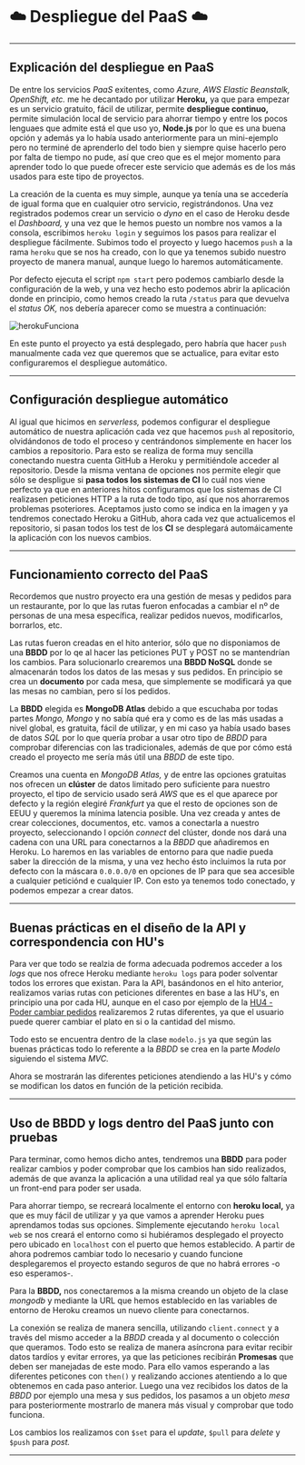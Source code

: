 

# :cloud: Despliegue del PaaS :cloud:

***

## Explicación del despliegue en PaaS

De entre los servicios *PaaS* exitentes, como *Azure, AWS Elastic Beanstalk, OpenShift, etc.* me he decantado por utilizar **Heroku,** ya que para empezar es un servicio gratuito, fácil de utilizar, permite **despliegue continuo,** permite simulación local de servicio para ahorrar tiempo y entre los pocos lenguaes que admite está el que uso yo, **Node.js** por lo que es una buena opción y además ya lo había usado anteriormente para un mini-ejemplo pero no terminé de aprenderlo del todo bien y siempre quise hacerlo pero por falta de tiempo no pude, así que creo que es el mejor momento para aprender todo lo que puede ofrecer este servicio que además es de los más usados para este tipo de proyectos.

La creación de la cuenta es muy simple, aunque ya tenía una se accedería de igual forma que en cualquier otro servicio, registrándonos.
Una vez registrados podemos crear un servicio o *dyno* en el caso de Heroku desde el *Dashboard,* y una vez que le hemos puesto un nombre nos vamos a la consola, escribimos `heroku login` y seguimos los pasos para realizar el despliegue fácilmente.
Subimos todo el proyecto y luego hacemos `push` a la rama `heroku` que se nos ha creado, con lo que ya tenemos subido nuestro proyecto de manera manual, aunque luego lo haremos automáticamente.

Por defecto ejecuta el script `npm start` pero podemos cambiarlo desde la configuración de la web, y una vez hecho esto podemos abrir la aplicación donde en principio, como hemos creado la ruta `/status` para que devuelva el *status OK,* nos debería aparecer como se muestra a continuación:


![herokuFunciona](https://github.com/LCinder/Order-n-Go/blob/master/docs/img/herokuFunciona.PNG)

En este punto el proyecto ya está desplegado, pero habría que hacer `push` manualmente cada vez que queremos que se actualice, para evitar esto configuraremos el despliegue automático.

---


## Configuración despliegue automático


Al igual que hicimos en *serverless,* podemos configurar el despliegue automático de nuestra aplicación cada vez que hacemos `push` al repositorio, olvidándonos de todo el proceso y centrándonos simplemente en hacer los cambios a repositorio. Para esto se realiza de forma muy sencilla conectando nuestra cuenta GitHub a Heroku y permitiéndole acceder al repositorio. Desde la misma ventana de opciones nos permite elegir que sólo se despligue si **pasa todos los sistemas de CI** lo cuál nos viene perfecto ya que en anteriores hitos configuramos que los sistemas de CI realizasen peticiones HTTP a la ruta de todo tipo, así que nos ahorraremos problemas psoteriores. Aceptamos justo como se indica en la imagen y ya tendremos conectado Heroku a GitHub, ahora cada vez que actualicemos el repositorio, si pasan todos los test de los **CI** se desplegará automáicamente la aplicación con los nuevos cambios.

---


## Funcionamiento correcto del PaaS

Recordemos que nustro proyecto era una gestión de mesas y pedidos para un restaurante, por lo que las rutas fueron enfocadas a cambiar el nº de personas de una mesa específica, realizar pedidos nuevos, modificarlos, borrarlos, etc.

Las rutas fueron creadas en el hito anterior, sólo que no disponiamos de una **BBDD** por lo qe al hacer las peticiones PUT y POST no se mantendrían los cambios. Para solucionarlo crearemos una **BBDD NoSQL** donde se almacenarán todos los datos de las mesas y sus pedidos. En principio se crea un **documento** por cada mesa, que simplemente se modificará ya que las mesas no cambian, pero sí los pedidos.

La **BBDD** elegida es **MongoDB Atlas** debido a que escuchaba por todas partes *Mongo, Mongo* y no sabía qué era y como es de las más usadas a nivel global, es gratuita, fácil de utilizar, y en mi caso ya había usado bases de datos *SQL* por lo que quería probar a usar otro tipo de *BBDD* para comprobar diferencias con las tradicionales, además de que por cómo está creado el proyecto me sería más útil una *BBDD* de este tipo.

Creamos una cuenta en *MongoDB Atlas,* y de entre las opciones gratuitas nos ofrecen un **clúster** de datos limitado pero suficiente para nuestro proyecto, el tipo de servicio usado será *AWS* que es el que aparece por defecto y la región elegiré *Frankfurt* ya que el resto de opciones son de EEUU y queremos la mínima latencia posible. Una vez creada y antes de crear colecciones, documentos, etc. vamos a conectarla a nuestro proyecto, seleccionando l opción *connect* del clúster, donde nos dará una cadena con una URL para conectarnos a la *BBDD* que añadiremos en Heroku. Lo haremos en las variables de entorno para que nadie pueda saber la dirección de la misma, y una vez hecho ésto incluimos la ruta por defecto con la máscara `0.0.0.0/0` en opciones de IP para que sea accesible a cualquier peticiónd e cualquier IP. Con esto ya tenemos todo conectado, y podemos empezar a crear datos.


---


## Buenas prácticas en el diseño de la API y correspondencia con HU's

Para ver que todo se realzia de forma adecuada podremos acceder a los *logs* que nos ofrece Heroku mediante `heroku logs` para poder solventar todos los errores que existan. Para la API, basándonos en el hito anterior, realizamos varias rutas con peticiones diferentes en base a las HU's, en principio una por cada HU, aunque en el caso por ejemplo de la [HU4 - Poder cambiar pedidos](https://github.com/LCinder/Order-n-Go/issues/4) realizaremos 2 rutas diferentes, ya que el usuario puede querer cambiar el plato en si o la cantidad del mismo.

Todo esto se encuentra dentro de la clase `modelo.js` ya que según las buenas prácticas todo lo referente a la *BBDD* se crea en la parte *Modelo* siguiendo el sistema *MVC.*

Ahora se mostrarán las diferentes peticiones atendiendo a las HU's y cómo se modifican los datos en función de la petición recibida.



---



## Uso de BBDD y logs dentro del PaaS junto con pruebas

Para terminar, como hemos dicho antes, tendremos una **BBDD** para poder realizar cambios y poder comprobar que los cambios han sido realizados, además de que avanza la aplicación a una utilidad real ya que sólo faltaría un front-end para poder ser usada.

Para ahorrar tiempo, se recreará localmente el entorno con **heroku local,** ya que es muy fácil de utilizar y ya que vamos a aprender Heroku pues aprendamos todas sus opciones. Simplemente ejecutando `heroku local web` se nos creará el entorno como si hubiéramos desplegado el proyecto pero ubicado en `localhost` con el puerto que hemos establecido. A partir de ahora podremos cambiar todo lo necesario y cuando funcione desplegaremos el proyecto estando seguros de que no habrá errores -o eso esperamos-.

Para la **BBDD,** nos conectaremos a la misma creando un objeto de la clase *mongodb* y mediante la URL que hemos establecido en las variables de entorno de Heroku creamos un nuevo cliente para conectarnos.

La conexión se realiza de manera sencilla, utilizando `client.connect` y a través del mismo acceder a la *BBDD* creada y al documento o colección que queramos. Todo esto se realiza de manera asíncrona para evitar recibir datos tardíos y evitar errores, ya que las peticiones recibirán **Promesas** que deben ser manejadas de este modo. Para ello vamos esperando a las diferentes peticones con `then()` y realizando acciones atentiendo a lo que obtenemos en cada paso anterior. Luego una vez recibidos los datos de la *BBDD* por ejemplo una mesa y sus pedidos, los pasamos a un objeto *mesa* para posteriormente mostrarlo de manera más visual y comprobar que todo funciona.

Los cambios los realizamos con `$set` para el *update*, `$pull` para *delete* y `$push` para *post.*

---
